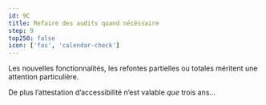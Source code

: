 ```yaml
---
id: 9C
title: Refaire des audits quand nécéssaire
step: 9
top250: false
icon: ['fas', 'calendar-check']
---
```


Les nouvelles fonctionnalités, les refontes partielles ou totales méritent une attention particulière.

De plus l’attestation d’accessibilité n’est valable *que* trois ans...